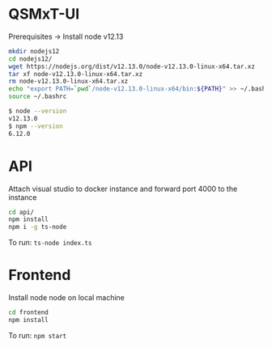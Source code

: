 # QSMxT-UI

Prerequisites -> Install node v12.13

```bash
mkdir nodejs12
cd nodejs12/
wget https://nodejs.org/dist/v12.13.0/node-v12.13.0-linux-x64.tar.xz
tar xf node-v12.13.0-linux-x64.tar.xz
rm node-v12.13.0-linux-x64.tar.xz
echo "export PATH=`pwd`/node-v12.13.0-linux-x64/bin:${PATH}" >> ~/.bashrc
source ~/.bashrc
```

```bash
$ node --version
v12.13.0
$ npm --version
6.12.0
```

# API

Attach visual studio to docker instance and forward port 4000 to the instance

```bash
cd api/
npm install
npm i -g ts-node
```

To run: `ts-node index.ts`

# Frontend

Install node node on local machine

```bash
cd frontend
npm install
```

To run: `npm start`

